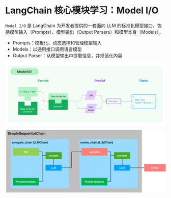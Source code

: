 # LangChain 核心模块学习：Model I/O

`Model I/O` 是 LangChain 为开发者提供的一套面向 LLM 的标准化模型接口，包括模型输入（Prompts）、模型输出（Output Parsers）和模型本身（Models）。

* Prompts：模板化、动态选择和管理模型输入
* Models：以通用接口调用语言模型
* Output Parser：从模型输出中提取信息，并规范化内容

![](../../../../asserts/images/model_io.jpeg)

![](../../../../asserts/images/simple_sequential_chain_1.png)
